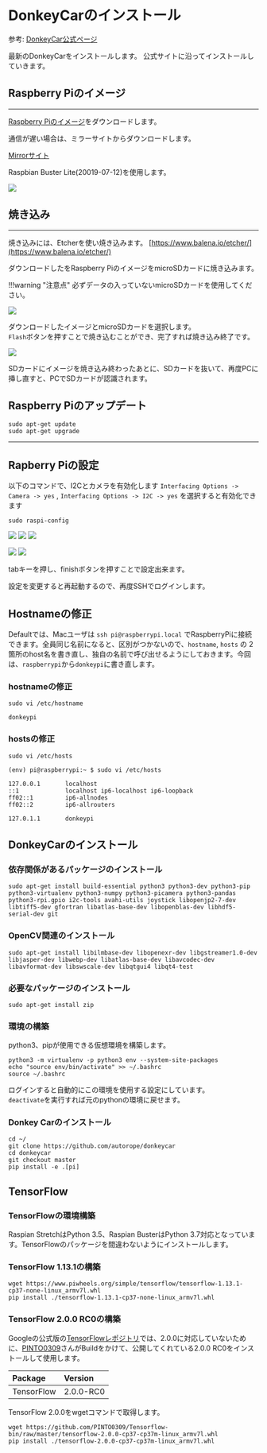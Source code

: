 # DonkeyCarのインストール

参考: [DonkeyCar公式ページ](https://docs.donkeycar.com/guide/install_software/)

最新のDonkeyCarをインストールします。
公式サイトに沿ってインストールしていきます。

## Raspberry Piのイメージ

<hr>

[Raspberry Piのイメージ](https://www.raspberrypi.org/downloads)をダウンロードします。  

通信が遅い場合は、ミラーサイトからダウンロードします。

[Mirrorサイト](http://ftp.jaist.ac.jp/pub/raspberrypi/raspbian_lite/images/raspbian_lite-2019-07-12/)

Raspbian Buster Lite(20019-07-12)を使用します。

![](./img/et002.png)


## 焼き込み

<hr>

焼き込みには、Etcherを使い焼き込みます。
[https://www.balena.io/etcher/](https://www.balena.io/etcher/)

ダウンロードしたをRaspberry PiのイメージをmicroSDカードに焼き込みます。

!!!warning "注意点"
	必ずデータの入っていないmicroSDカードを使用してください。  


![](./img/et001.png)

ダウンロードしたイメージとmicroSDカードを選択します。  
`Flash`ボタンを押すことで焼き込むことができ、完了すれば焼き込み終了です。

![](./img/et003.png)

SDカードにイメージを焼き込み終わったあとに、SDカードを抜いて、再度PCに挿し直すと、PCでSDカードが認識されます。

## Raspberry Piのアップデート
```
sudo apt-get update
sudo apt-get upgrade
```
<hr>

## Rapberry Piの設定
以下のコマンドで、I2Cとカメラを有効化します
`Interfacing Options -> Camera -> yes` , `Interfacing Options -> I2C -> yes` を選択すると有効化できます
```
sudo raspi-config
```

![](./img/raspi-conf001.png)
![](./img/raspi-conf002.png)
![](./img/raspi-cnof004.png)


![](./img/raspi-i2c001.png)
![](./img/raspi-i2c002.png)

tabキーを押し、finishボタンを押すことで設定出来ます。

設定を変更すると再起動するので、再度SSHでログインします。

## Hostnameの修正

Defaultでは、Macユーザは `ssh pi@raspberrypi.local` でRaspberryPiに接続できます。全員同じ名前になると、区別がつかないので、`hostname`, `hosts` の 2箇所のhost名を書き直し、独自の名前で呼び出せるようにしておきます。今回は、`raspberrypi`から`donkeypi`に書き直します。

### hostnameの修正

```
sudo vi /etc/hostname
```

```
donkeypi
```

### hostsの修正

```
sudo vi /etc/hosts
```

```
(env) pi@raspberrypi:~ $ sudo vi /etc/hosts

127.0.0.1       localhost
::1             localhost ip6-localhost ip6-loopback
ff02::1         ip6-allnodes
ff02::2         ip6-allrouters

127.0.1.1       donkeypi
```

## DonkeyCarのインストール

### 依存関係があるパッケージのインストール

```
sudo apt-get install build-essential python3 python3-dev python3-pip python3-virtualenv python3-numpy python3-picamera python3-pandas python3-rpi.gpio i2c-tools avahi-utils joystick libopenjp2-7-dev libtiff5-dev gfortran libatlas-base-dev libopenblas-dev libhdf5-serial-dev git
```

### OpenCV関連のインストール

```
sudo apt-get install libilmbase-dev libopenexr-dev libgstreamer1.0-dev libjasper-dev libwebp-dev libatlas-base-dev libavcodec-dev libavformat-dev libswscale-dev libqtgui4 libqt4-test
```

### 必要なパッケージのインストール

```
sudo apt-get install zip
```

### 環境の構築

python3、pipが使用できる仮想環境を構築します。

```
python3 -m virtualenv -p python3 env --system-site-packages
echo "source env/bin/activate" >> ~/.bashrc
source ~/.bashrc
```
ログインすると自動的にこの環境を使用する設定にしています。  
`deactivate`を実行すれば元のpythonの環境に戻せます。

### Donkey Carのインストール

```
cd ~/
git clone https://github.com/autorope/donkeycar
cd donkeycar
git checkout master
pip install -e .[pi]
```

## TensorFlow

### TensorFlowの環境構築

Raspian StretchはPython 3.5、Raspian BusterはPython 3.7対応となっています。TensorFlowのパッケージを間違わないようにインストールします。


### TensorFlow 1.13.1の構築

```
wget https://www.piwheels.org/simple/tensorflow/tensorflow-1.13.1-cp37-none-linux_armv7l.whl
pip install ./tensorflow-1.13.1-cp37-none-linux_armv7l.whl
```

### TensorFlow 2.0.0 RC0の構築

Googleの公式版の[TensorFlowレポジトリ](https://github.com/tensorflow/tensorflow)では、2.0.0に対応していないために、[PINTO0309](https://github.com/PINTO0309)さんがBuildをかけて、公開してくれている2.0.0 RC0をインストールして使用します。

|Package|Version|
|:--|:--|
|TensorFlow|2.0.0-RC0|

TensorFlow 2.0.0をwgetコマンドで取得します。
```
wget https://github.com/PINTO0309/Tensorflow-bin/raw/master/tensorflow-2.0.0-cp37-cp37m-linux_armv7l.whl
pip install ./tensorflow-2.0.0-cp37-cp37m-linux_armv7l.whl
```
